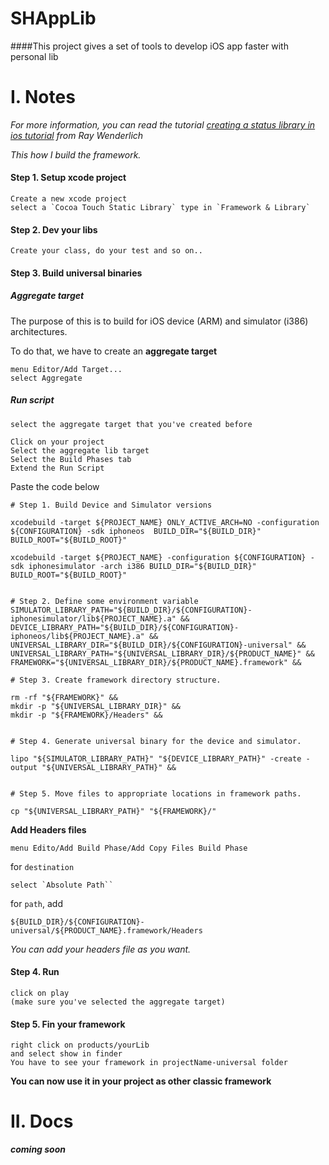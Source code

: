SHAppLib
========

####This project gives a set of tools to develop iOS app faster with personal lib

# I. Notes

*For more information, you can read the tutorial [creating a status library in ios tutorial](http://www.raywenderlich.com/41377/creating-a-status-library-in-ios-tutorial
) from Ray Wenderlich*

*This how I build the framework.*

#### Step 1. Setup xcode project

	Create a new xcode project
	select a `Cocoa Touch Static Library` type in `Framework & Library`
	
#### Step 2. Dev your libs

	Create your class, do your test and so on..
	
#### Step 3. Build universal binaries

##### Aggregate target
The purpose of this is to build for iOS device (ARM) and simulator (i386) architectures.

To do that, we have to create an **aggregate target**

	menu Editor/Add Target...
	select Aggregate
	
##### Run script

	select the aggregate target that you've created before
	
	Click on your project
	Select the aggregate lib target
	Select the Build Phases tab
	Extend the Run Script
	
Paste the code below

```
# Step 1. Build Device and Simulator versions

xcodebuild -target ${PROJECT_NAME} ONLY_ACTIVE_ARCH=NO -configuration ${CONFIGURATION} -sdk iphoneos  BUILD_DIR="${BUILD_DIR}" BUILD_ROOT="${BUILD_ROOT}"

xcodebuild -target ${PROJECT_NAME} -configuration ${CONFIGURATION} -sdk iphonesimulator -arch i386 BUILD_DIR="${BUILD_DIR}" BUILD_ROOT="${BUILD_ROOT}"


# Step 2. Define some environment variable
SIMULATOR_LIBRARY_PATH="${BUILD_DIR}/${CONFIGURATION}-iphonesimulator/lib${PROJECT_NAME}.a" &&
DEVICE_LIBRARY_PATH="${BUILD_DIR}/${CONFIGURATION}-iphoneos/lib${PROJECT_NAME}.a" &&
UNIVERSAL_LIBRARY_DIR="${BUILD_DIR}/${CONFIGURATION}-universal" &&
UNIVERSAL_LIBRARY_PATH="${UNIVERSAL_LIBRARY_DIR}/${PRODUCT_NAME}" &&
FRAMEWORK="${UNIVERSAL_LIBRARY_DIR}/${PRODUCT_NAME}.framework" &&

# Step 3. Create framework directory structure.

rm -rf "${FRAMEWORK}" &&
mkdir -p "${UNIVERSAL_LIBRARY_DIR}" &&
mkdir -p "${FRAMEWORK}/Headers" &&


# Step 4. Generate universal binary for the device and simulator.

lipo "${SIMULATOR_LIBRARY_PATH}" "${DEVICE_LIBRARY_PATH}" -create -output "${UNIVERSAL_LIBRARY_PATH}" &&


# Step 5. Move files to appropriate locations in framework paths.

cp "${UNIVERSAL_LIBRARY_PATH}" "${FRAMEWORK}/"
```

**Add Headers files**

	menu Edito/Add Build Phase/Add Copy Files Build Phase

for `destination`

	select `Absolute Path``
	
for `path`, add

	${BUILD_DIR}/${CONFIGURATION}-universal/${PRODUCT_NAME}.framework/Headers
	
*You can add your headers file as you want.*

#### Step 4. Run

	click on play
	(make sure you've selected the aggregate target)
	
#### Step 5. Fin your framework

	right click on products/yourLib
	and select show in finder
	You have to see your framework in projectName-universal folder
	
**You can now use it in your project as other classic framework**

# II. Docs

***coming soon***

